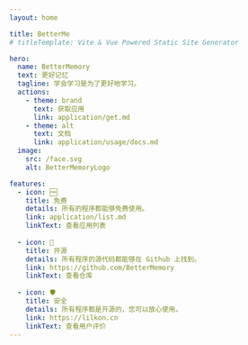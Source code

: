 ```yaml
---
layout: home

title: BetterMe
# titleTemplate: Vite & Vue Powered Static Site Generator

hero:
  name: BetterMemory
  text: 更好记忆
  tagline: 学会学习是为了更好地学习。
  actions:
    - theme: brand
      text: 获取应用
      link: application/get.md
    - theme: alt
      text: 文档
      link: application/usage/docs.md
  image:
    src: /face.svg
    alt: BetterMemoryLogo

features:
  - icon: 🆓
    title: 免费
    details: 所有的程序都能够免费使用。
    link: application/list.md
    linkText: 查看应用列表
    
  - icon: 📂 
    title: 开源
    details: 所有程序的源代码都能够在 Github 上找到。 
    link: https://github.com/BetterMemory
    linkText: 查看仓库
  
  - icon: 🛡️
    title: 安全
    details: 所有程序都是开源的，您可以放心使用。
    link: https://lilkon.cn
    linkText: 查看用户评价
---
```



